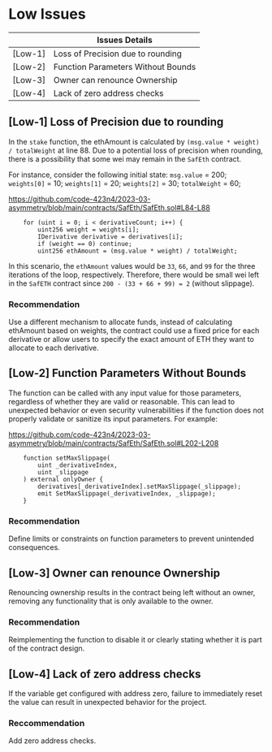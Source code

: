 # Low Issues

|  |	Issues Details |
|---|---|
| [Low-1] | Loss of Precision due to rounding  |
| [Low-2] | Function Parameters Without Bounds |
| [Low-3] | Owner can renounce Ownership |
| [Low-4] | Lack of zero address checks |

## [Low-1] Loss of Precision due to rounding
In the `stake` function, the ethAmount is calculated by `(msg.value * weight) / totalWeight` at line 88. Due to a potential loss of precision when rounding, there is a possibility that some wei may remain in the `SafEth` contract.

For instance, consider the following initial state:
`msg.value` = 200;
`weights[0]` = 10;
`weights[1]` = 20;
`weights[2]` = 30;
`totalWeight` = 60;

https://github.com/code-423n4/2023-03-asymmetry/blob/main/contracts/SafEth/SafEth.sol#L84-L88
```solidity=84
    for (uint i = 0; i < derivativeCount; i++) {
        uint256 weight = weights[i];
        IDerivative derivative = derivatives[i];
        if (weight == 0) continue;
        uint256 ethAmount = (msg.value * weight) / totalWeight;
```

In this scenario, the `ethAmount` values would be `33`, `66`, and `99` for the three iterations of the loop, respectively. Therefore, there would be small wei left in the `SafETH` contract since `200 - (33 + 66 + 99) = 2` (without slippage).

### Recommendation

Use a different mechanism to allocate funds, instead of calculating ethAmount based on weights, the contract could use a fixed price for each derivative or allow users to specify the exact amount of ETH they want to allocate to each derivative.

## [Low-2] Function Parameters Without Bounds
The function can be called with any input value for those parameters, regardless of whether they are valid or reasonable. This can lead to unexpected behavior or even security vulnerabilities if the function does not properly validate or sanitize its input parameters.
For example:

https://github.com/code-423n4/2023-03-asymmetry/blob/main/contracts/SafEth/SafEth.sol#L202-L208
```solidity=202
    function setMaxSlippage(
        uint _derivativeIndex,
        uint _slippage
    ) external onlyOwner {
        derivatives[_derivativeIndex].setMaxSlippage(_slippage);
        emit SetMaxSlippage(_derivativeIndex, _slippage);
    }
```

### Recommendation
Define limits or constraints on function parameters to prevent unintended consequences.

## [Low-3] Owner can renounce Ownership
Renouncing ownership results in the contract being left without an owner, removing any functionality that is only available to the owner.

### Recommendation
Reimplementing the function to disable it or clearly stating whether it is part of the contract design.

## [Low-4] Lack of zero address checks
If the variable get configured with address zero, failure to immediately reset the value can result in unexpected behavior for the project.

### Reccommendation
Add zero address checks.